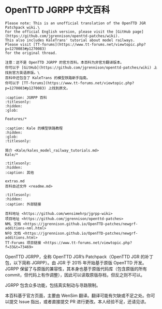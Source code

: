 # OpenTTD JGRPP 中文百科

```{important}
Please note: This is an unofficial translation of the OpenTTD JGR Patchpack wiki.\
For the official English version, please visit the [GitHub page](https://github.com/jgrennison/openttd-patches/wiki).
This also includes KaleTrans' tutorial about model railways.
Please visit [TT-forums](https://www.tt-forums.net/viewtopic.php?p=1270083#p1270083)
for the original thread.

注意：这不是 OpenTTD JGRPP 的官方百科。本百科为非官方翻译版本。
你可以于 [GitHub](https://github.com/jgrennison/openttd-patches/wiki) 上找到官方英语原版。\
百科中还包含了 KaleTrans 的模型铁路新手指南。
你可以于 [TT-forums](https://www.tt-forums.net/viewtopic.php?p=1270083#p1270083) 上找到原文。
```

```{toctree}
:caption: JGRPP 百科
:titlesonly:
:hidden:
:glob:

Features/*
```

```{toctree}
:caption: Kale 的模型铁路教程
:hidden:
:glob:
:titlesonly:

简介 <Kale/kales_model_railway_tutorials.md>
Kale/*
```

```{toctree}
:titlesonly:
:hidden:
:caption: 其他

extras.md
百科自述文件 <readme.md>
```

```{toctree}
:titlesonly:
:hidden:
:caption: 外部链接

百科地址 <https://github.com/wensimehrp/jgrpp-wiki>
项目地址 <https://github.com/jgrennison/openttd-patches>
NML 文档 <https://jgrennison.github.io/OpenTTD-patches/newgrf-additions-nml.html>
NFO 文档 <https://jgrennison.github.io/OpenTTD-patches/newgrf-additions.html>
TT-Forums 项目链接 <https://www.tt-forums.net/viewtopic.php?f=33&t=73469>
```

OpenTTD JGRPP，全称 OpenTTD JGR’s Patchpack（OpenTTD JGR 的补丁包，以下简称 JGRPP）。由 JGR 于 2015 年开始基于原版 OpenTTD 开发。
JGRPP 保留了与原版的兼容性，其本身也基于原版代码库（包含原版的所有 commit，但代码上有作调整），因此可以读取原版存档，但反之则不可以。

JGRPP 包含众多功能，包括真实制动与寻路限制。

本百科基于官方页面，主要由 WenSim 翻译。翻译可能有欠缺或不足之处。你可以提交 Issue 指出，或者直接提交 PR
进行更改。本人经验不足，还请见谅。

